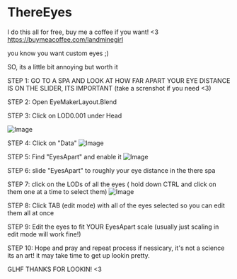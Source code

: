 # ThereEyes

I do this all for free, buy me a coffee if you want! <3 https://buymeacoffee.com/landminegirl


you know you want custom eyes ;)

SO, its a little bit annoying but worth it

STEP 1: GO TO A SPA AND LOOK AT HOW FAR APART YOUR EYE DISTANCE IS ON THE SLIDER, ITS IMPORTANT (take a screnshot if you need <3)

STEP 2: Open EyeMakerLayout.Blend

STEP 3: Click on LOD0.001 under Head

![Image](https://github.com/user-attachments/assets/38b27093-39b2-48ad-8818-c90495aa04be)


STEP 4: Click on "Data"
![Image](https://github.com/user-attachments/assets/87f880f6-9a60-4a8b-ae63-515ff1a1700d)

STEP 5: Find "EyesApart" and enable it
![Image](https://github.com/user-attachments/assets/1e3103ee-28ca-4dd4-a13b-7dea29cfa8b2)


STEP 6: slide "EyesApart" to roughly your eye distance in the there spa

STEP 7: click on the LODs of all the eyes ( hold down CTRL and click on them one at a time to select them)
![Image](https://github.com/user-attachments/assets/c605ac18-7887-4eeb-aa8d-7a151155e79a)

STEP 8: Click TAB (edit mode) with all of the eyes selected so you can edit them all at once

STEP 9: Edit the eyes to fit YOUR EyesApart scale (usually just scaling in edit mode will work fine!)

STEP 10: Hope and pray and repeat process if nessicary, it's not a science its an art! it may take time to get up lookin pretty.


GLHF THANKS FOR LOOKIN! <3
